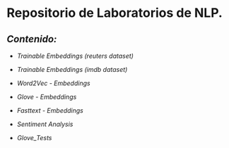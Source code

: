 # **Repositorio de Laboratorios de NLP.**

## **_Contenido:_**

* _Trainable Embeddings (reuters dataset)_

* _Trainable Embeddings (imdb dataset)_

* _Word2Vec - Embeddings_

* _Glove - Embeddings_

* _Fasttext - Embeddings_

* _Sentiment Analysis_

* _Glove_Tests_
